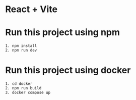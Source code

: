 # React + Vite

# Run this project using npm
```
1. npm install
2. npm run dev
```

# Run this project using docker
```
1. cd docker
2. npm run build
3. docker compose up
```
